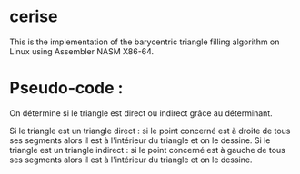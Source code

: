 # cerise

This is the implementation of the barycentric triangle filling algorithm on Linux using Assembler NASM X86-64.  


# Pseudo-code : 

On détermine si le triangle est direct ou indirect grâce au déterminant.

Si le triangle est un triangle direct :
si le point concerné est à droite de tous ses segments
alors il est à l'intérieur du triangle et on le dessine.
Si le triangle est un triangle indirect :
si le point concerné est à gauche de tous ses segments
alors il est à l'intérieur du triangle et on le dessine.

